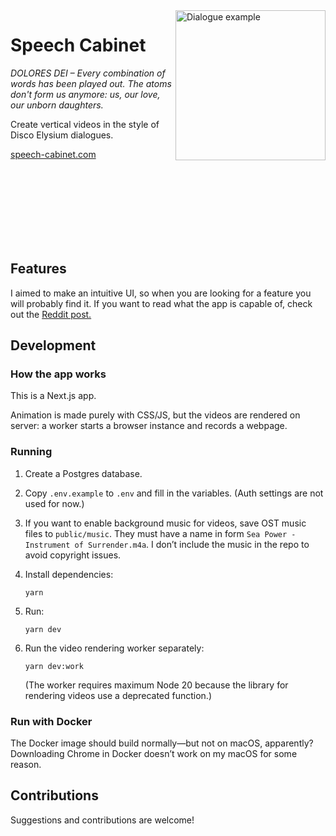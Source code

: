 <img alt="Dialogue example" src="readme-assets/february.gif" width="240" align="right">


# Speech Cabinet

_DOLORES DEI – Every combination of words has been played out. The atoms don't form us anymore: us, our love, our unborn daughters._

Create vertical videos in the style of Disco Elysium dialogues.

[speech-cabinet.com](https://speech-cabinet.com)


<br><br><br><br><br><br><br>



## Features

I aimed to make an intuitive UI, so when you are looking for a feature you will probably find it.
If you want to read what the app is capable of, check out the [Reddit post.](https://www.reddit.com/r/DiscoElysium/comments/1fs5gsk/i_made_a_site_that_animates_disco_elysium/)

## Development

### How the app works

This is a Next.js app.

Animation is made purely with CSS/JS, but the videos are rendered on server: a worker starts a browser instance and records a webpage.

### Running

1. Create a Postgres database.
2. Copy `.env.example` to `.env` and fill in the variables. (Auth settings are not used for now.)
3. If you want to enable background music for videos, save OST music files to `public/music`.
   They must have a name in form `Sea Power - Instrument of Surrender.m4a`.
   I don’t include the music in the repo to avoid copyright issues.
4. Install dependencies:
   ```shell
   yarn
   ```
5. Run:
    ```shell
    yarn dev
    ```
6. Run the video rendering worker separately:
    ```shell
    yarn dev:work
    ```

   (The worker requires maximum Node 20 because the library for rendering videos use a deprecated function.)

### Run with Docker

The Docker image should build normally&mdash;but not on macOS, apparently?
Downloading Chrome in Docker doesn’t work on my macOS for some reason.

## Contributions

Suggestions and contributions are welcome!
